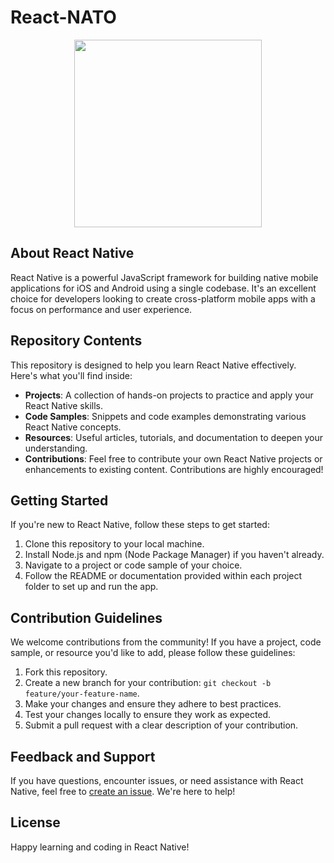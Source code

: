 # React-NATO
<p align="center">
  <img src="https://www.ciat.edu/wp-content/uploads/2022/10/react-logo.svg" height="300"/>
</p>

## About React Native

React Native is a powerful JavaScript framework for building native mobile applications for iOS and Android using a single codebase. It's an excellent choice for developers looking to create cross-platform mobile apps with a focus on performance and user experience.

## Repository Contents

This repository is designed to help you learn React Native effectively. Here's what you'll find inside:

- **Projects**: A collection of hands-on projects to practice and apply your React Native skills.
- **Code Samples**: Snippets and code examples demonstrating various React Native concepts.
- **Resources**: Useful articles, tutorials, and documentation to deepen your understanding.
- **Contributions**: Feel free to contribute your own React Native projects or enhancements to existing content. Contributions are highly encouraged!

## Getting Started

If you're new to React Native, follow these steps to get started:

1. Clone this repository to your local machine.
2. Install Node.js and npm (Node Package Manager) if you haven't already.
3. Navigate to a project or code sample of your choice.
4. Follow the README or documentation provided within each project folder to set up and run the app.

## Contribution Guidelines

We welcome contributions from the community! If you have a project, code sample, or resource you'd like to add, please follow these guidelines:

1. Fork this repository.
2. Create a new branch for your contribution: `git checkout -b feature/your-feature-name`.
3. Make your changes and ensure they adhere to best practices.
4. Test your changes locally to ensure they work as expected.
5. Submit a pull request with a clear description of your contribution.

## Feedback and Support

If you have questions, encounter issues, or need assistance with React Native, feel free to [create an issue](https://github.com/H-SM/react-NATO/issues). We're here to help!

## License


Happy learning and coding in React Native!
